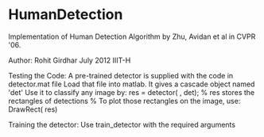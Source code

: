 HumanDetection
==============

Implementation of Human Detection Algorithm by Zhu, Avidan et al in CVPR '06.

Author: Rohit Girdhar
        July 2012
        IIIT-H

Testing the Code:
    A pre-trained detector is supplied with the code in detector.mat file
    Load that file into matlab. It gives a cascade object named 'det'
    Use it to classify any image by:
        res = detector(<image filename> , det);
        % res stores the rectangles of detections
        % To plot those rectangles on the image, use:
        DrawRect(<image filename> res)

Training the detector:
    Use train_detector with the required arguments

